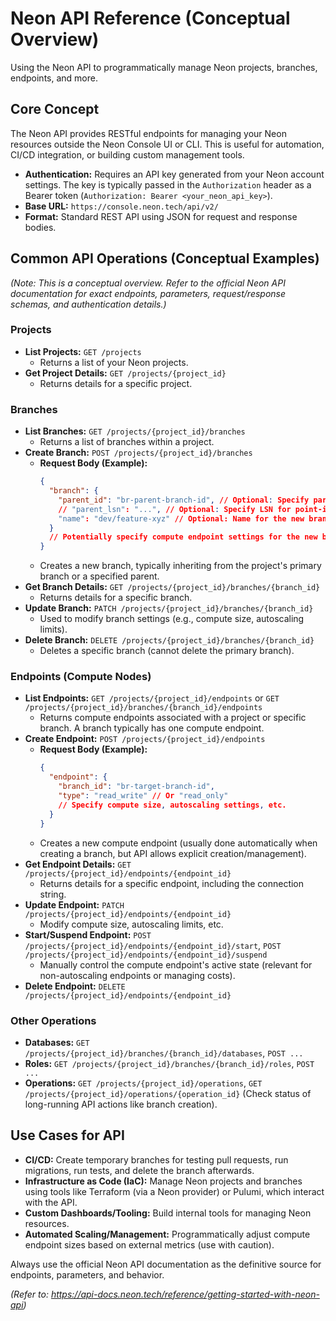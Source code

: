 # Neon API Reference (Conceptual Overview)

Using the Neon API to programmatically manage Neon projects, branches, endpoints, and more.

## Core Concept

The Neon API provides RESTful endpoints for managing your Neon resources outside the Neon Console UI or CLI. This is useful for automation, CI/CD integration, or building custom management tools.

*   **Authentication:** Requires an API key generated from your Neon account settings. The key is typically passed in the `Authorization` header as a Bearer token (`Authorization: Bearer <your_neon_api_key>`).
*   **Base URL:** `https://console.neon.tech/api/v2/`
*   **Format:** Standard REST API using JSON for request and response bodies.

## Common API Operations (Conceptual Examples)

*(Note: This is a conceptual overview. Refer to the official Neon API documentation for exact endpoints, parameters, request/response schemas, and authentication details.)*

### Projects

*   **List Projects:** `GET /projects`
    *   Returns a list of your Neon projects.
*   **Get Project Details:** `GET /projects/{project_id}`
    *   Returns details for a specific project.

### Branches

*   **List Branches:** `GET /projects/{project_id}/branches`
    *   Returns a list of branches within a project.
*   **Create Branch:** `POST /projects/{project_id}/branches`
    *   **Request Body (Example):**
        ```json
        {
          "branch": {
            "parent_id": "br-parent-branch-id", // Optional: Specify parent branch ID
            // "parent_lsn": "...", // Optional: Specify LSN for point-in-time branching
            "name": "dev/feature-xyz" // Optional: Name for the new branch
          }
          // Potentially specify compute endpoint settings for the new branch
        }
        ```
    *   Creates a new branch, typically inheriting from the project's primary branch or a specified parent.
*   **Get Branch Details:** `GET /projects/{project_id}/branches/{branch_id}`
    *   Returns details for a specific branch.
*   **Update Branch:** `PATCH /projects/{project_id}/branches/{branch_id}`
    *   Used to modify branch settings (e.g., compute size, autoscaling limits).
*   **Delete Branch:** `DELETE /projects/{project_id}/branches/{branch_id}`
    *   Deletes a specific branch (cannot delete the primary branch).

### Endpoints (Compute Nodes)

*   **List Endpoints:** `GET /projects/{project_id}/endpoints` or `GET /projects/{project_id}/branches/{branch_id}/endpoints`
    *   Returns compute endpoints associated with a project or specific branch. A branch typically has one compute endpoint.
*   **Create Endpoint:** `POST /projects/{project_id}/endpoints`
    *   **Request Body (Example):**
        ```json
        {
          "endpoint": {
            "branch_id": "br-target-branch-id",
            "type": "read_write" // Or "read_only"
            // Specify compute size, autoscaling settings, etc.
          }
        }
        ```
    *   Creates a new compute endpoint (usually done automatically when creating a branch, but API allows explicit creation/management).
*   **Get Endpoint Details:** `GET /projects/{project_id}/endpoints/{endpoint_id}`
    *   Returns details for a specific endpoint, including the connection string.
*   **Update Endpoint:** `PATCH /projects/{project_id}/endpoints/{endpoint_id}`
    *   Modify compute size, autoscaling limits, etc.
*   **Start/Suspend Endpoint:** `POST /projects/{project_id}/endpoints/{endpoint_id}/start`, `POST /projects/{project_id}/endpoints/{endpoint_id}/suspend`
    *   Manually control the compute endpoint's active state (relevant for non-autoscaling endpoints or managing costs).
*   **Delete Endpoint:** `DELETE /projects/{project_id}/endpoints/{endpoint_id}`

### Other Operations

*   **Databases:** `GET /projects/{project_id}/branches/{branch_id}/databases`, `POST ...`
*   **Roles:** `GET /projects/{project_id}/branches/{branch_id}/roles`, `POST ...`
*   **Operations:** `GET /projects/{project_id}/operations`, `GET /projects/{project_id}/operations/{operation_id}` (Check status of long-running API actions like branch creation).

## Use Cases for API

*   **CI/CD:** Create temporary branches for testing pull requests, run migrations, run tests, and delete the branch afterwards.
*   **Infrastructure as Code (IaC):** Manage Neon projects and branches using tools like Terraform (via a Neon provider) or Pulumi, which interact with the API.
*   **Custom Dashboards/Tooling:** Build internal tools for managing Neon resources.
*   **Automated Scaling/Management:** Programmatically adjust compute endpoint sizes based on external metrics (use with caution).

Always use the official Neon API documentation as the definitive source for endpoints, parameters, and behavior.

*(Refer to: https://api-docs.neon.tech/reference/getting-started-with-neon-api)*